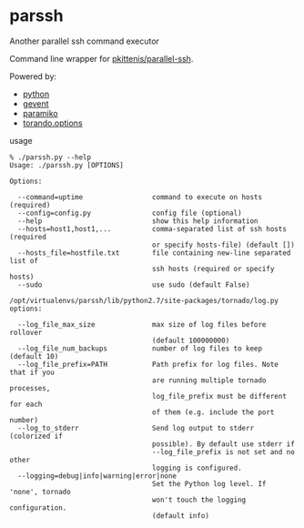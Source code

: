 parssh
======

Another parallel ssh command executor

Command line wrapper for [pkittenis/parallel-ssh](https://github.com/pkittenis/parallel-ssh).

Powered by:
* [python](https://www.python.org/)
* [gevent](http://www.gevent.org/contents.html)
* [paramiko](https://github.com/paramiko/paramiko)
* [torando.options](http://tornado.readthedocs.org/en/latest/options.html)

usage

```
% ./parssh.py --help
Usage: ./parssh.py [OPTIONS]

Options:

  --command=uptime                 command to execute on hosts (required)
  --config=config.py               config file (optional)
  --help                           show this help information
  --hosts=host1,host1,...          comma-separated list of ssh hosts (required
                                   or specify hosts-file) (default [])
  --hosts_file=hostfile.txt        file containing new-line separated list of
                                   ssh hosts (required or specify hosts)
  --sudo                           use sudo (default False)

/opt/virtualenvs/parssh/lib/python2.7/site-packages/tornado/log.py options:

  --log_file_max_size              max size of log files before rollover
                                   (default 100000000)
  --log_file_num_backups           number of log files to keep (default 10)
  --log_file_prefix=PATH           Path prefix for log files. Note that if you
                                   are running multiple tornado processes,
                                   log_file_prefix must be different for each
                                   of them (e.g. include the port number)
  --log_to_stderr                  Send log output to stderr (colorized if
                                   possible). By default use stderr if
                                   --log_file_prefix is not set and no other
                                   logging is configured.
  --logging=debug|info|warning|error|none
                                   Set the Python log level. If 'none', tornado
                                   won't touch the logging configuration.
                                   (default info)
```

